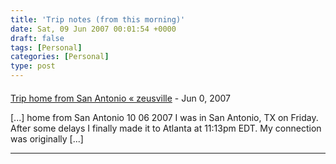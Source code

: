 ```yaml
---
title: 'Trip notes (from this morning)'
date: Sat, 09 Jun 2007 00:01:54 +0000
draft: false
tags: [Personal]
categories: [Personal]
type: post
---
```



#### 
[Trip home from San Antonio &laquo; zeusville](http://zeusville.wordpress.com/2007/06/10/trip-home-from-san-antonio/ "") - <time datetime="2007-06-10 21:46:40">Jun 0, 2007</time>

\[...\] home from San Antonio 10 06 2007 I was in San Antonio, TX on Friday. After some delays I finally made it to Atlanta at 11:13pm EDT. My connection was originally \[...\]
<hr />
